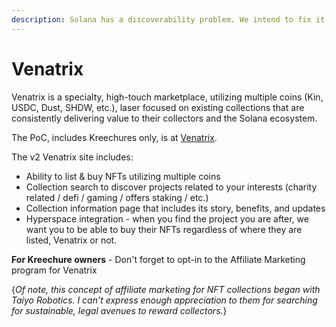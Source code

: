 ```yaml
---
description: Solana has a discoverability problem. We intend to fix it.
---
```


# Venatrix

Venatrix is a specialty, high-touch marketplace, utilizing multiple coins (Kin, USDC, Dust, SHDW, etc.), laser focused on existing collections that are consistently delivering value to their collectors and the Solana ecosystem.

The PoC, includes Kreechures only, is at [Venatrix](https://www.venatrix.xyz/).

The v2 Venatrix site includes:

* Ability to list & buy NFTs utilizing multiple coins
* Collection search to discover projects related to your interests (charity related / defi / gaming / offers staking / etc.)
* Collection information page that includes its story, benefits, and updates
* Hyperspace integration - when you find the project you are after, we want you to be able to buy their NFTs regardless of where they are listed, Venatrix or not.

**For Kreechure owners** - Don't forget to opt-in to the Affiliate Marketing program for Venatrix

{_Of note, this concept of affiliate marketing for NFT collections began with Taiyo Robotics. I can't express enough appreciation to them for searching for sustainable, legal avenues to reward collectors._}
